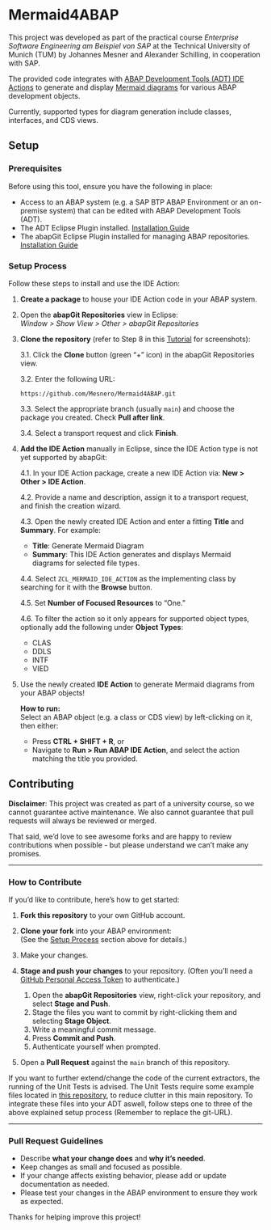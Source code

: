 # Mermaid4ABAP

This project was developed as part of the practical course *Enterprise Software Engineering am Beispiel von SAP* at the Technical University of Munich (TUM) by Johannes Mesner and Alexander Schilling, in cooperation with SAP.

The provided code integrates with [ABAP Development Tools (ADT) IDE Actions](https://help.sap.com/docs/abap-cloud/abap-development-tools-user-guide/working-with-ide-actions) to generate and display [Mermaid diagrams](https://mermaid.js.org/intro/) for various ABAP development objects.

Currently, supported types for diagram generation include classes, interfaces, and CDS views.

## Setup

### Prerequisites

Before using this tool, ensure you have the following in place:

- Access to an ABAP system (e.g. a SAP BTP ABAP Environment or an on-premise system) that can be edited with ABAP Development Tools (ADT).
- The ADT Eclipse Plugin installed. [Installation Guide](https://developers.sap.com/tutorials/abap-install-adt..html)
- The abapGit Eclipse Plugin installed for managing ABAP repositories. [Installation Guide](https://eclipse.abapgit.org/updatesite/)

### Setup Process

Follow these steps to install and use the IDE Action:

1. **Create a package** to house your IDE Action code in your ABAP system.

2. Open the **abapGit Repositories** view in Eclipse:  
   *Window > Show View > Other > abapGit Repositories*

3. **Clone the repository** (refer to Step 8 in this [Tutorial](https://developers.sap.com/tutorials/abap-environment-abapgit.html) for screenshots):

    3.1. Click the **Clone** button (green “+” icon) in the abapGit Repositories view.
   
    3.2. Enter the following URL:  
    ```
    https://github.com/Mesnero/Mermaid4ABAP.git
    ```
    
    3.3. Select the appropriate branch (usually `main`) and choose the package you created. Check **Pull after link**.
    
    3.4. Select a transport request and click **Finish**.

5. **Add the IDE Action** manually in Eclipse, since the IDE Action type is not yet supported by abapGit:

    4.1. In your IDE Action package, create a new IDE Action via: **New > Other > IDE Action**.
   
    4.2. Provide a name and description, assign it to a transport request, and finish the creation wizard.
   
    4.3. Open the newly created IDE Action and enter a fitting **Title** and **Summary**. For example:  
    - **Title**: Generate Mermaid Diagram  
    - **Summary**: This IDE Action generates and displays Mermaid diagrams for selected file types.
   
    4.4. Select `ZCL_MERMAID_IDE_ACTION` as the implementing class by searching for it with the **Browse** button.
   
    4.5. Set **Number of Focused Resources** to “One.”
   
    4.6. To filter the action so it only appears for supported object types, optionally add the following under **Object Types**:  
    - CLAS  
    - DDLS  
    - INTF  
    - VIED

6. Use the newly created **IDE Action** to generate Mermaid diagrams from your ABAP objects!  

   **How to run:**  
   Select an ABAP object (e.g. a class or CDS view) by left-clicking on it, then either:
   - Press **CTRL + SHIFT + R**, or  
   - Navigate to **Run > Run ABAP IDE Action**, and select the action matching the title you provided.


## Contributing

**Disclaimer**: This project was created as part of a university course, so we cannot guarantee active maintenance. We also cannot guarantee that pull requests will always be reviewed or merged.

That said, we’d love to see awesome forks and are happy to review contributions when possible - but please understand we can’t make any promises.

---

### How to Contribute

If you’d like to contribute, here’s how to get started:

1. **Fork this repository** to your own GitHub account.

2. **Clone your fork** into your ABAP environment:  
   (See the [Setup Process](#setup-process) section above for details.)

3. Make your changes.

4. **Stage and push your changes** to your repository. (Often you’ll need a [GitHub Personal Access Token](https://docs.github.com/en/authentication/keeping-your-account-and-data-secure/managing-your-personal-access-tokens) to authenticate.)

    1. Open the **abapGit Repositories** view, right-click your repository, and select **Stage and Push**.  
    2. Stage the files you want to commit by right-clicking them and selecting **Stage Object**.  
    3. Write a meaningful commit message.  
    4. Press **Commit and Push**.  
    5. Authenticate yourself when prompted.

5. Open a **Pull Request** against the `main` branch of this repository.

If you want to further extend/change the code of the current extractors, the running of the Unit Tests is advised. The Unit Tests require some example files located in [this repository](https://github.com/Mesnero/Mermaid4ABAP_Tests), to reduce clutter in this main repository. 
To integrate these files into your ADT aswell, follow steps one to three of the above explained setup process (Remember to replace the git-URL).

---

### Pull Request Guidelines

- Describe **what your change does** and **why it’s needed**.
- Keep changes as small and focused as possible.
- If your change affects existing behavior, please add or update documentation as needed.
- Please test your changes in the ABAP environment to ensure they work as expected.

Thanks for helping improve this project!






